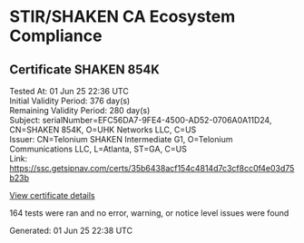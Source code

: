 # STIR/SHAKEN CA Ecosystem Compliance

## Certificate SHAKEN 854K

Tested At: 01 Jun 25 22:36 UTC\
Initial Validity Period: 376 day(s)\
Remaining Validity Period: 280 day(s)\
Subject: serialNumber=EFC56DA7-9FE4-4500-AD52-0706A0A11D24, CN=SHAKEN 854K, O=UHK Networks LLC, C=US\
Issuer: CN=Telonium SHAKEN Intermediate G1, O=Telonium Communications LLC, L=Atlanta, ST=GA, C=US\
Link: https://ssc.getsipnav.com/certs/35b6438acf154c4814d7c3cf8cc0f4e03d75b23b

[View certificate details](https://x509.io/?cert=MIIDJTCCAsugAwIBAgIQd7dOq9tJ0zr%2FwN0qG2uTsDAKBggqhkjOPQQDAjB8MQswCQYDVQQGEwJVUzELMAkGA1UECAwCR0ExEDAOBgNVBAcMB0F0bGFudGExJDAiBgNVBAoMG1RlbG9uaXVtIENvbW11bmljYXRpb25zIExMQzEoMCYGA1UEAwwfVGVsb25pdW0gU0hBS0VOIEludGVybWVkaWF0ZSBHMTAeFw0yNTAyMjYxNjMwMzBaFw0yNjAzMDgxODEyMDRaMG0xCzAJBgNVBAYTAlVTMRkwFwYDVQQKExBVSEsgTmV0d29ya3MgTExDMRQwEgYDVQQDEwtTSEFLRU4gODU0SzEtMCsGA1UEBRMkRUZDNTZEQTctOUZFNC00NTAwLUFENTItMDcwNkEwQTExRDI0MFkwEwYHKoZIzj0CAQYIKoZIzj0DAQcDQgAEKzZDHnJokw0TzRfo0ZYyn4wWQRdLOWPfpRZtlW4AtDPB80yDbJLdaVTAWPO%2B7Rug7woDJvyxPHPQqJxIml1T3qOCATwwggE4MA4GA1UdDwEB%2FwQEAwIHgDAMBgNVHRMBAf8EAjAAMB0GA1UdDgQWBBSkpGUp0ClMo3%2B7v7tjJsSBHDvvhjAfBgNVHSMEGDAWgBSqJLv%2FFHVAeS2Hb%2BgNQXfKu82IsDAXBgNVHSAEEDAOMAwGCmCGSAGG%2FwkBAQQwgaYGA1UdHwSBnjCBmzCBmKA6oDiGNmh0dHBzOi8vYXV0aGVudGljYXRlLWFwaS5pY29uZWN0aXYuY29tL2Rvd25sb2FkL3YxL2NybKJapFgwVjEUMBIGA1UEBxMLQnJpZGdld2F0ZXIxCzAJBgNVBAgTAk5KMRMwEQYDVQQDEwpTVEktUEEgQ1JMMQswCQYDVQQGEwJVUzEPMA0GA1UEChMGU1RJLVBBMBYGCCsGAQUFBwEaBAowCKAGFgQ4NTRLMAoGCCqGSM49BAMCA0gAMEUCIGPtTEbupf3iOyeWoLV6D8JMA6OWYXQMz3n3U7ZXgQ1hAiEAv7Ra2y8aRPqFapTDtFtw4IN4c0XmSqk254Ee0B1Tl9s%3D)

164 tests were ran and no error, warning, or notice level issues were found


Generated: 01 Jun 25 22:38 UTC